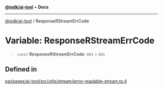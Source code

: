 [**@isdk/ai-tool**](../README.md) • **Docs**

***

[@isdk/ai-tool](../globals.md) / ResponseRStreamErrCode

# Variable: ResponseRStreamErrCode

> `const` **ResponseRStreamErrCode**: `601` = `601`

## Defined in

[packages/ai-tool/src/utils/stream/error-readable-stream.ts:4](https://github.com/isdk/ai-tool.js/blob/fe6b47f429fb128627d2210e367fa914b891d314/src/utils/stream/error-readable-stream.ts#L4)
